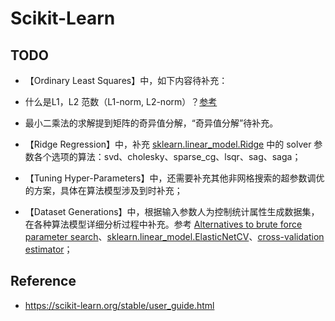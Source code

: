 <!-- toc -->

# Scikit-Learn


## TODO

- 【Ordinary Least Squares】中，如下内容待补充：

- 什么是L1，L2 范数（L1-norm, L2-norm）？[参考](https://www.jianshu.com/p/6cf5d60db634)
- 最小二乘法的求解提到矩阵的奇异值分解，“奇异值分解”待补充。

- 【Ridge Regression】中，补充 [sklearn.linear_model.Ridge](https://scikit-learn.org/stable/modules/generated/sklearn.linear_model.Ridge.html) 中的 solver 参数各个选项的算法：svd、cholesky、sparse_cg、lsqr、sag、saga；

- 【Tuning Hyper-Parameters】中，还需要补充其他非网格搜索的超参数调优的方案，具体在算法模型涉及到时补充；

- 【Dataset Generations】中，根据输入参数人为控制统计属性生成数据集，在各种算法模型详细分析过程中补充。参考 [Alternatives to brute force parameter search](https://scikit-learn.org/stable/modules/grid_search.html#alternatives-to-brute-force-parameter-search)、[sklearn.linear_model.ElasticNetCV](https://scikit-learn.org/stable/modules/generated/sklearn.linear_model.ElasticNetCV.html)、[cross-validation estimator](https://scikit-learn.org/stable/glossary.html#term-cross-validation-estimator)；

## Reference

- https://scikit-learn.org/stable/user_guide.html

